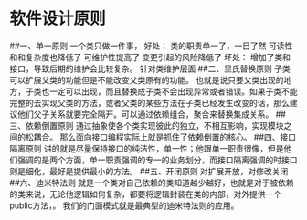# 软件设计原则
##一、单一原则 
  一个类只做一件事，
好处：
类的职责单一了，一目了然
可读性和和复杂度也降低了
可维护性提高了
变更引起的风险降低了
坏处：
增加了类和接口，导致后期的维护会比较复杂。
针对类维护层面
##二、里氏替换原则
    子类可以扩展父类的功能但是不能改变父类原有的功能。
也就是说只要父类出现的地方，子类也一定可以出现，而且替换成子类不会出现异常或者错误。如果子类不能完整的去实现父类的方法，或者父类的某些方法在子类已经发生改变的话，那么建议他们父子关系就要完全隔开。可以通过依赖组合，聚合来替换集成关系。
##三、依赖倒置原则 
    通过抽象使各个类实现彼此的独立，不相互影响，实现模块之间的松耦合。
那么面向接口编程实际上就是抓住了依赖倒置的核心。
##四、接口隔离原则
    讲的就是尽量保持接口的纯洁性，单一性；他跟单一职责很像，但是他们强调的是两个方面，单一职责强调的专一的业务划分，而接口隔离强调的时接口则是细化，最好是提供最小的方法。
##五、开闭原则
    对扩展开放，对修改关闭
##六、迪米特法则
    就是一个类对自己依赖的类知道越少越好，也就是对于被依赖的类来说，无论他逻辑如何复杂，都要将逻辑封装在类的内部，对外提供一个public方法，。
我们的门面模式就是最典型的迪米特法则的应用。

